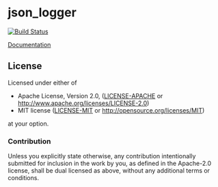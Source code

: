 # json_logger

[![Build Status](https://travis-ci.org/rsolomo/json_logger.svg?branch=master)](https://travis-ci.org/rsolomo/json_logger)

[Documentation](http://rsolomo.github.io/json_logger/json_logger/index.html)

## License

Licensed under either of

 * Apache License, Version 2.0, ([LICENSE-APACHE](LICENSE-APACHE) or http://www.apache.org/licenses/LICENSE-2.0)
 * MIT license ([LICENSE-MIT](LICENSE-MIT) or http://opensource.org/licenses/MIT)

at your option.

### Contribution

Unless you explicitly state otherwise, any contribution intentionally
submitted for inclusion in the work by you, as defined in the Apache-2.0
license, shall be dual licensed as above, without any additional terms or
conditions.
